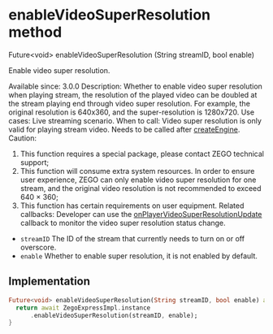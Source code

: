 


# enableVideoSuperResolution method








Future&lt;void> enableVideoSuperResolution
(String streamID, bool enable)





<p>Enable video super resolution.</p>
<p>Available since: 3.0.0
Description: Whether to enable video super resolution when playing stream, the resolution of the played video can be doubled at the stream playing end through video super resolution. For example, the original resolution is 640x360, and the super-resolution is 1280x720.
Use cases: Live streaming scenario.
When to call: Video super resolution is only valid for playing stream video. Needs to be called after <a class="deprecated" href="../../zego_uikit_prebuilt_live_audio_room/ZegoExpressEngine/createEngine.md">createEngine</a>.
Caution:</p>
<ol>
<li>This function requires a special package, please contact ZEGO technical support;</li>
<li>This function will consume extra system resources. In order to ensure user experience, ZEGO can only enable video super resolution for one stream, and the original video resolution is not recommended to exceed 640 × 360;</li>
<li>This function has certain requirements on user equipment.
Related callbacks: Developer can use the <a href="../../zego_uikit_prebuilt_live_audio_room/ZegoExpressEngine/onPlayerVideoSuperResolutionUpdate.md">onPlayerVideoSuperResolutionUpdate</a> callback to monitor the video super resolution status change.</li>
</ol>
<ul>
<li><code>streamID</code> The ID of the stream that currently needs to turn on or off overscore.</li>
<li><code>enable</code> Whether to enable super resolution, it is not enabled by default.</li>
</ul>



## Implementation

```dart
Future<void> enableVideoSuperResolution(String streamID, bool enable) async {
  return await ZegoExpressImpl.instance
      .enableVideoSuperResolution(streamID, enable);
}
```







